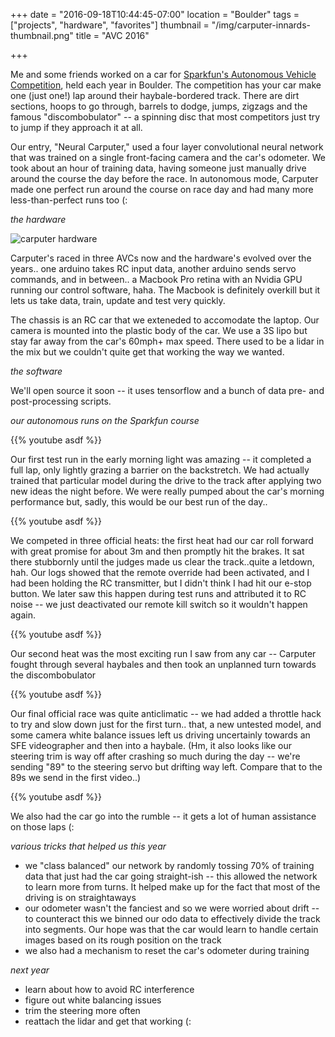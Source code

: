 +++
date = "2016-09-18T10:44:45-07:00"
location = "Boulder"
tags = ["projects", "hardware", "favorites"]
thumbnail = "/img/carputer-innards-thumbnail.png"
title = "AVC 2016"

+++

Me and some friends worked on a car for [Sparkfun's Autonomous Vehicle Competition](http://avc.sparkfun.com),
held each year in Boulder.
The competition has your car make one (just one!) lap around their haybale-bordered track.
There are dirt sections, hoops to go through, barrels to dodge, jumps, zigzags
and the famous "discombobulator" -- a spinning disc that most competitors just try to jump if they approach it at all.

Our entry, "Neural Carputer," used a four layer convolutional neural network
that was trained on a single front-facing camera and the car's odometer.
We took about an hour of training data,
having someone just manually drive around the course the day before the race.
In autonomous mode, Carputer made one perfect run around the course on race day
and had many more less-than-perfect runs too (:

<!--more-->


*the hardware*

![carputer hardware](/img/carputer-hardware.png)

Carputer's raced in three AVCs now and the hardware's evolved over the years..
one arduino takes RC input data, another arduino sends servo commands, and in between..
a Macbook Pro retina with an Nvidia GPU running our control software, haha.
The Macbook is definitely overkill but it lets us take data, train, update and test very quickly.

The chassis is an RC car that we exteneded to accomodate the laptop.
Our camera is mounted into the plastic body of the car.
We use a 3S lipo but stay far away from the car's 60mph+ max speed.
There used to be a lidar in the mix but we couldn't quite get that working the way we wanted.


*the software*

We'll open source it soon --
it uses tensorflow and a bunch of data pre- and post-processing scripts.


*our autonomous runs on the Sparkfun course*

{{% youtube asdf %}}

Our first test run in the early morning light was amazing -- it completed a full lap,
only lightly grazing a barrier on the backstretch.
We had actually trained that particular model during the drive to the track
after applying two new ideas the night before.
We were really pumped about the car's morning performance but,
sadly, this would be our best run of the day..

{{% youtube asdf %}}

We competed in three official heats:
the first heat had our car roll forward with great promise for about 3m and then promptly hit the brakes.
It sat there stubbornly until the judges made us clear the track..quite a letdown, hah.
Our logs showed that the remote override had been activated,
and I had been holding the RC transmitter, but I didn't think I had hit our e-stop button.
We later saw this happen during test runs and attributed it to RC noise --
we just deactivated our remote kill switch so it wouldn't happen again.

{{% youtube asdf %}}

Our second heat was the most exciting run I saw from any car --
Carputer fought through several haybales
and then took an unplanned turn towards the discombobulator

{{% youtube asdf %}}

Our final official race was quite anticlimatic --
we had added a throttle hack to try and slow down just for the first turn..
that, a new untested model, and some camera white balance issues
left us driving uncertainly towards an SFE videographer and then into a haybale.
(Hm, it also looks like our steering trim is way off after crashing so much during the day --
we're sending "89" to the steering servo but drifting way left.
Compare that to the 89s we send in the first video..)

{{% youtube asdf %}}

We also had the car go into the rumble --
it gets a lot of human assistance on those laps (:


*various tricks that helped us this year*

* we "class balanced" our network by randomly tossing 70% of training data
that just had the car going straight-ish -- this allowed the network to learn more from turns.
It helped make up for the fact that most of the driving is on straightaways
* our odometer wasn't the fanciest and so we were worried about drift --
to counteract this we binned our odo data to effectively divide the track into segments.
Our hope was that the car would learn to handle certain images based on its rough position on the track
* we also had a mechanism to reset the car's odometer during training


*next year*

* learn about how to avoid RC interference
* figure out white balancing issues
* trim the steering more often
* reattach the lidar and get that working (:
